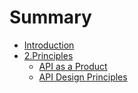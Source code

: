 # Summary

* [Introduction](README.md)
* [2.Principles](2principle.md)
  * [API as a Product](2principle/api-as-a-product.md)
  * [API Design Principles](2principle/api-design-principles.md)

